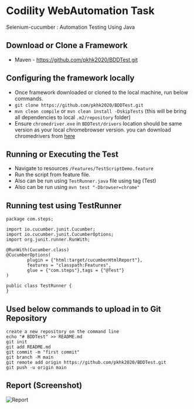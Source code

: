 Codility WebAutomation Task
=================

Selenium-cucumber : Automation Testing Using Java

Download or Clone a Framework
--------------
* Maven - https://github.com/pkhk2020/BDDTest.git

Configuring the framework locally
--------------
- Once framework downloaded or cloned to the local machine, run below commands.
- `git clone https://github.com/pkhk2020/BDDTest.git`
- `mvn clean compile` or `mvn clean install -DskipTests` (this will be bring all dependencies to local `.m2/repository` folder)
- Ensure `chromedriver.exe` in `BDDTest/drivers` location should be same version as your local chromebrowser version.
    you can download chromedrivers from [here](https://chromedriver.chromium.org/downloads)
 
Running or Executing the Test
--------------
- Navigate to resources `/Features/TestScriptDemo.feature`
- Run the script from feature file.
- Also can be run using `TestRunner.java` file using tag (Test)
- Also can be run using `mvn test "-Dbrowser=chrome"`
 
Running test using TestRunner
--------------
```
package com.steps;

import io.cucumber.junit.Cucumber;
import io.cucumber.junit.CucumberOptions;
import org.junit.runner.RunWith;

@RunWith(Cucumber.class)
@CucumberOptions(
        plugin = {"html:target/cucumberHtmlReport"},
        features = "classpath:Features",
        glue = {"com.steps"},tags = {"@Test"}
)

public class TestRunner {
}
```
Used below commands to upload in to Git Repository
----------------------
````
create a new repository on the command line
echo "# BDDTest" >> README.md
git init
git add README.md
git commit -m "first commit"
git branch -M main
git remote add origin https://github.com/pkhk2020/BDDTest.git
git push -u origin main
````
Report (Screenshot)
----------------------
![Report](https://user-images.githubusercontent.com/54612564/129357683-80fe1186-0bb6-451d-9698-6a386fc868e2.jpg)
